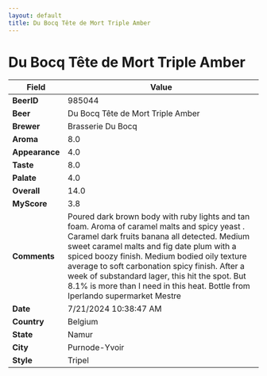 ```yaml
---
layout: default
title: Du Bocq Tête de Mort Triple Amber
---
```


# Du Bocq Tête de Mort Triple Amber

| Field         | Value     |
|---------------|-----------|
| **BeerID** | 985044 |
| **Beer** | Du Bocq Tête de Mort Triple Amber |
| **Brewer** | Brasserie Du Bocq |
| **Aroma** | 8.0 |
| **Appearance** | 4.0 |
| **Taste** | 8.0 |
| **Palate** | 4.0 |
| **Overall** | 14.0 |
| **MyScore** | 3.8 |
| **Comments** | Poured dark brown body with ruby lights and tan foam. Aroma of caramel malts and spicy yeast . Caramel dark fruits banana all detected. Medium sweet caramel malts and fig date plum with a spiced boozy finish.  Medium bodied oily texture average to soft carbonation spicy finish.  After a week of substandard lager, this hit the spot. But 8.1% is more than I need in this heat. Bottle from Iperlando supermarket Mestre |
| **Date** | 7/21/2024 10:38:47 AM |
| **Country** | Belgium |
| **State** | Namur |
| **City** | Purnode-Yvoir |
| **Style** | Tripel |
